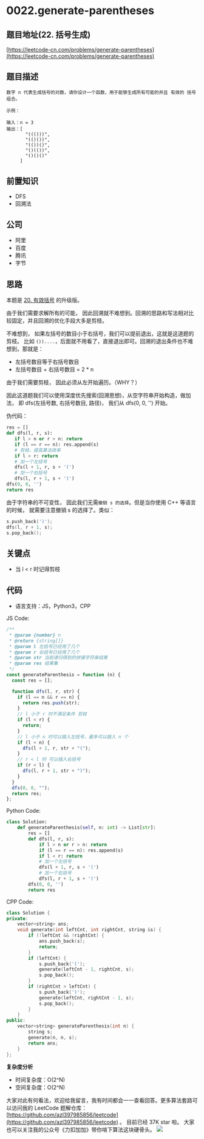 # 0022.generate-parentheses

## 题目地址\(22. 括号生成\)

[https://leetcode-cn.com/problems/generate-parentheses](https://leetcode-cn.com/problems/generate-parentheses)

## 题目描述

```text
数字 n 代表生成括号的对数，请你设计一个函数，用于能够生成所有可能的并且 有效的 括号组合。

示例：

输入：n = 3
输出：[
       "((()))",
       "(()())",
       "(())()",
       "()(())",
       "()()()"
     ]
```

## 前置知识

* DFS
* 回溯法

## 公司

* 阿里
* 百度
* 腾讯
* 字节

## 思路

本题是 [20. 有效括号](problems/20.valid-parentheses.md) 的升级版。

由于我们需要求解所有的可能， 因此回溯就不难想到。回溯的思路和写法相对比较固定，并且回溯的优化手段大多是剪枝。

不难想到， 如果左括号的数目小于右括号，我们可以提前退出，这就是这道题的剪枝。 比如 `())....`，后面就不用看了，直接退出即可。回溯的退出条件也不难想到，那就是：

* 左括号数目等于右括号数目
* 左括号数目 + 右括号数目 = 2 \* n

由于我们需要剪枝， 因此必须从左开始遍历。（WHY？）

因此这道题我们可以使用深度优先搜索\(回溯思想\)，从空字符串开始构造，做加法， 即 dfs\(左括号数, 右括号数目, 路径\)， 我们从 dfs\(0, 0, ''\) 开始。

伪代码：

```python
res = []
def dfs(l, r, s):
   if l > n or r > n: return
   if (l == r == n): res.append(s)
   # 剪枝，提高算法效率
   if l > r: return
   # 加一个左括号
   dfs(l + 1, r, s + '(')
   # 加一个右括号
   dfs(l, r + 1, s + ')')
dfs(0, 0, '')
return res
```

由于字符串的不可变性， 因此我们无需`撤销 s 的选择`。但是当你使用 C++ 等语言的时候， 就需要注意撤销 s 的选择了。类似：

```cpp
s.push_back(')');
dfs(l, r + 1, s);
s.pop_back();
```

## 关键点

* 当 l &lt; r 时记得剪枝

## 代码

* 语言支持：JS，Python3，CPP

JS Code:

```javascript
/**
 * @param {number} n
 * @return {string[]}
 * @param l 左括号已经用了几个
 * @param r 右括号已经用了几个
 * @param str 当前递归得到的拼接字符串结果
 * @param res 结果集
 */
const generateParenthesis = function (n) {
  const res = [];

  function dfs(l, r, str) {
    if (l == n && r == n) {
      return res.push(str);
    }
    // l 小于 r 时不满足条件 剪枝
    if (l < r) {
      return;
    }
    // l 小于 n 时可以插入左括号，最多可以插入 n 个
    if (l < n) {
      dfs(l + 1, r, str + "(");
    }
    // r < l 时 可以插入右括号
    if (r < l) {
      dfs(l, r + 1, str + ")");
    }
  }
  dfs(0, 0, "");
  return res;
};
```

Python Code:

```python
class Solution:
    def generateParenthesis(self, n: int) -> List[str]:
        res = []
        def dfs(l, r, s):
            if l > n or r > n: return
            if (l == r == n): res.append(s)
            if l < r: return
            # 加一个左括号
            dfs(l + 1, r, s + '(')
            # 加一个右括号
            dfs(l, r + 1, s + ')')
        dfs(0, 0, '')
        return res
```

CPP Code:

```cpp
class Solution {
private:
    vector<string> ans;
    void generate(int leftCnt, int rightCnt, string &s) {
        if (!leftCnt && !rightCnt) {
            ans.push_back(s);
            return;
        }
        if (leftCnt) {
            s.push_back('(');
            generate(leftCnt - 1, rightCnt, s);
            s.pop_back();
        }
        if (rightCnt > leftCnt) {
            s.push_back(')');
            generate(leftCnt, rightCnt - 1, s);
            s.pop_back();
        }
    }
public:
    vector<string> generateParenthesis(int n) {
        string s;
        generate(n, n, s);
        return ans;
    }
};
```

**复杂度分析**

* 时间复杂度：O\(2^N\)
* 空间复杂度：O\(2^N\)

大家对此有何看法，欢迎给我留言，我有时间都会一一查看回答。更多算法套路可以访问我的 LeetCode 题解仓库：[https://github.com/azl397985856/leetcode](https://github.com/azl397985856/leetcode) 。 目前已经 37K star 啦。 大家也可以关注我的公众号《力扣加加》带你啃下算法这块硬骨头。 ![](https://tva1.sinaimg.cn/large/007S8ZIlly1gfcuzagjalj30p00dwabs.jpg)

